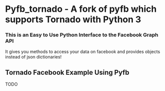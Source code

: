 # Pyfb_tornado - A fork of pyfb which supports Tornado with Python 3

### This is an Easy to Use Python Interface to the Facebook Graph API

It gives you methods to access your data on facebook and
provides objects instead of json dictionaries!

## Tornado Facebook Example Using Pyfb

TODO